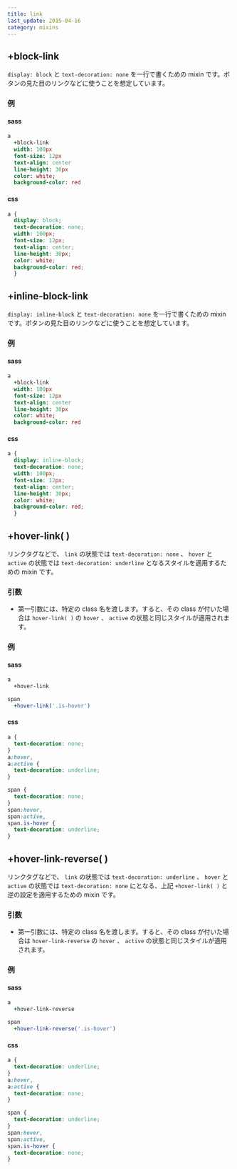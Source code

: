 ```yaml
---
title: link
last_update: 2015-04-16
category: mixins
---
```


## +block-link

`display: block` と `text-decoration: none` を一行で書くための mixin です。ボタンの見た目のリンクなどに使うことを想定しています。


### 例

#### sass

```sass
a
  +block-link
  width: 100px
  font-size: 12px
  text-align: center
  line-height: 30px
  color: white;
  background-color: red
```

#### css

```css
a {
  display: block;
  text-decoration: none;
  width: 100px;
  font-size: 12px;
  text-align: center;
  line-height: 30px;
  color: white;
  background-color: red;
  }
```

## +inline-block-link

`display: inline-block` と `text-decoration: none` を一行で書くための mixin です。ボタンの見た目のリンクなどに使うことを想定しています。


### 例

#### sass

```sass
a
  +block-link
  width: 100px
  font-size: 12px
  text-align: center
  line-height: 30px
  color: white;
  background-color: red
```

#### css

```css
a {
  display: inline-block;
  text-decoration: none;
  width: 100px;
  font-size: 12px;
  text-align: center;
  line-height: 30px;
  color: white;
  background-color: red;
  }
```

## +hover-link( )

リンクタグなどで、 `link` の状態では `text-decoration: none`  、 `hover` と `active` の状態では `text-decoration: underline` となるスタイルを適用するための mixin です。

### 引数

- 第一引数には、特定の class 名を渡します。すると、その class が付いた場合は `hover-link( )` の `hover` 、 `active` の状態と同じスタイルが適用されます。

### 例

#### sass

```sass
a
  +hover-link

span
  +hover-link('.is-hover')
```

#### css

```css
a {
  text-decoration: none;
}
a:hover,
a:active {
  text-decoration: underline;
}

span {
  text-decoration: none;
}
span:hover,
span:active,
span.is-hover {
  text-decoration: underline;
}
```


## +hover-link-reverse( )

リンクタグなどで、 `link` の状態では `text-decoration: underline`  、 `hover` と `active` の状態では `text-decoration: none` にとなる、上記 `+hover-link( )` と逆の設定を適用するための mixin です。

### 引数

- 第一引数には、特定の class 名を渡します。すると、その class が付いた場合は `hover-link-reverse` の `hover` 、 `active` の状態と同じスタイルが適用されます。


### 例

#### sass

```sass
a
  +hover-link-reverse

span
  +hover-link-reverse('.is-hover')
```

#### css

```css
a {
  text-decoration: underline;
}
a:hover,
a:active {
  text-decoration: none;
}

span {
  text-decoration: underline;
}
span:hover,
span:active,
span.is-hover {
  text-decoration: none;
}
```
